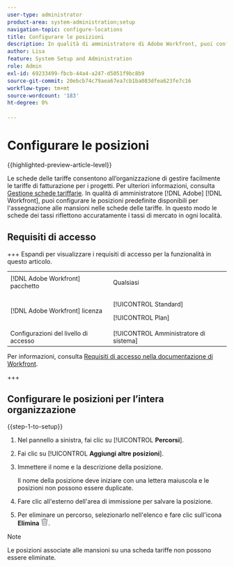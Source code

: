 ```yaml
---
user-type: administrator
product-area: system-administration;setup
navigation-topic: configure-locations
title: Configurare le posizioni
description: In qualità di amministratore di Adobe Workfront, puoi configurare le posizioni predefinite disponibili per l’assegnazione a ruoli nelle schede delle tariffe.
author: Lisa
feature: System Setup and Administration
role: Admin
exl-id: 69233499-fbcb-44a4-a247-d5051f9bc8b9
source-git-commit: 20ebcb74c79aea67ea7cb1ba083dfea623fe7c16
workflow-type: tm+mt
source-wordcount: '183'
ht-degree: 0%

---
```


# Configurare le posizioni

{{highlighted-preview-article-level}}

Le schede delle tariffe consentono all’organizzazione di gestire facilmente le tariffe di fatturazione per i progetti. Per ulteriori informazioni, consulta [Gestione schede tariffarie](/help/quicksilver/administration-and-setup/set-up-workfront/configure-system-defaults/manage-rate-cards.md). In qualità di amministratore [!DNL Adobe] [!DNL Workfront], puoi configurare le posizioni predefinite disponibili per l&#39;assegnazione alle mansioni nelle schede delle tariffe. In questo modo le schede dei tassi riflettono accuratamente i tassi di mercato in ogni località.

## Requisiti di accesso

+++ Espandi per visualizzare i requisiti di accesso per la funzionalità in questo articolo.

<table style="table-layout:auto"> 
 <col> 
 <col> 
 <tbody> 
  <tr> 
   <td>[!DNL Adobe Workfront] pacchetto</td> 
   <td><p>Qualsiasi</p></td> 
  </tr> 
  <tr> 
   <td>[!DNL Adobe Workfront] licenza</td> 
   <td><p>[!UICONTROL Standard]</p>
       <p>[!UICONTROL Plan]</p></td>
  </tr> 
  <tr> 
   <td>Configurazioni del livello di accesso</td> 
   <td>[!UICONTROL Amministratore di sistema]</td> 
  </tr> 
 </tbody> 
</table>

Per informazioni, consulta [Requisiti di accesso nella documentazione di Workfront](/help/quicksilver/administration-and-setup/add-users/access-levels-and-object-permissions/access-level-requirements-in-documentation.md).

+++

## Configurare le posizioni per l’intera organizzazione

{{step-1-to-setup}}

1. Nel pannello a sinistra, fai clic su [!UICONTROL **Percorsi**].
1. Fai clic su [!UICONTROL **Aggiungi altre posizioni**].
1. Immettere il nome e la descrizione della posizione.

   Il nome della posizione deve iniziare con una lettera maiuscola e le posizioni non possono essere duplicate.

1. Fare clic all&#39;esterno dell&#39;area di immissione per salvare la posizione.
1. Per eliminare un percorso, selezionarlo nell&#39;elenco e fare clic sull&#39;icona **Elimina** ![Elimina](assets/delete.png).

>[!NOTE]
>
>Le posizioni associate alle mansioni su una scheda tariffe non possono essere eliminate.
